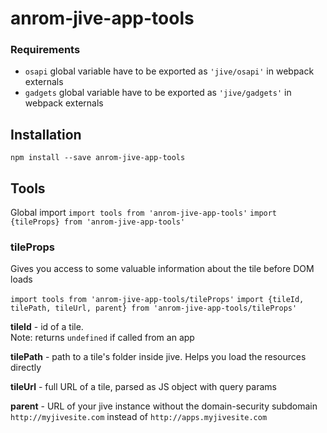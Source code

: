 # anrom-jive-app-tools

### Requirements
* `osapi` global variable have to be exported as `'jive/osapi'` in webpack externals
* `gadgets` global variable have to be exported as `'jive/gadgets'` in webpack externals

## Installation
`npm install --save anrom-jive-app-tools`

## Tools
Global import
`import tools from 'anrom-jive-app-tools'`
`import {tileProps} from 'anrom-jive-app-tools'`

### tileProps
Gives you access to some valuable information about the tile before DOM loads

`import tools from 'anrom-jive-app-tools/tileProps'`
`import {tileId, tilePath, tileUrl, parent} from 'anrom-jive-app-tools/tileProps'`

**tileId** - id of a tile.  
Note: returns `undefined` if called from an app

**tilePath** - path to a tile's folder inside jive. Helps you load the resources directly

**tileUrl** - full URL of a tile, parsed as JS object with query params

**parent** - URL of your jive instance without the domain-security subdomain  
`http://myjivesite.com` instead of `http://apps.myjivesite.com`
